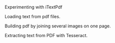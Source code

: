 Experimenting with iTextPdf

Loading text from pdf files. 

Building pdf by joining several images on one page.

Extracting text from PDF with Tesseract.